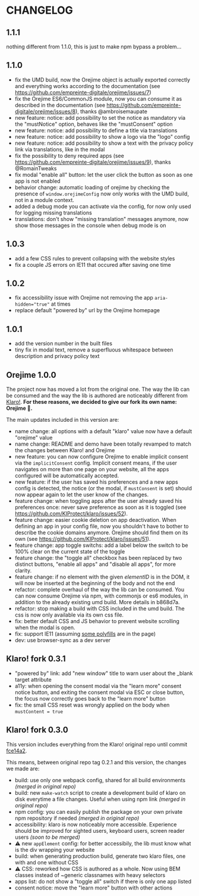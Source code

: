 # CHANGELOG

## 1.1.1

nothing different from 1.1.0, this is just to make npm bypass a problem...

## 1.1.0

- fix the UMD build, now the Orejime object is actually exported correctly and everything works according to the documentation (see https://github.com/empreinte-digitale/orejime/issues/7)
- fix the Orejime ES6/CommonJS module, now you can consume it as described in the documentation (see https://github.com/empreinte-digitale/orejime/issues/8), thanks @ambroisemaupate
- new feature: notice: add possibility to set the notice as mandatory via the "mustNotice" option, behaves like the "mustConsent" option
- new feature: notice: add possibility to define a title via translations
- new feature: notice: add possibility to show a logo via the "logo" config
- new feature: notice: add possibility to show a text with the privacy policy link via translations, like in the modal
- fix the possibility to deny required apps (see https://github.com/empreinte-digitale/orejime/issues/9), thanks @RomainTweaks
- fix modal "enable all" button: let the user click the button as soon as one app is not enabled
- behavior change: automatic loading of orejime by checking the presence of `window.orejimeConfig` now only works with the UMD build, not in a module context.
- added a debug mode you can activate via the config, for now only used for logging missing translations
- translations: don't show "missing translation" messages anymore, now show those messages in the console when debug mode is on

## 1.0.3

- add a few CSS rules to prevent collapsing with the website styles
- fix a couple JS errors on IE11 that occured after saving one time

## 1.0.2

- fix accessibility issue with Orejime not removing the app `aria-hidden="true"` at times
- replace default "powered by" url by the Orejime homepage

## 1.0.1

- add the version number in the built files
- tiny fix in modal text, remove a superfluous whitespace between description and privacy policy text

## Orejime 1.0.0

The project now has moved a lot from the original one. The way the lib can be consumed and the way the lib is authored are noticeably different from [Klaro!](https://github.com/KIProtect/klaro). **For these reasons, we decided to give our fork its own name: Orejime :cookie:.**

The main updates included in this version are:

- name change: all options with a default "klaro" value now have a default "orejime" value
- name change: README and demo have been totally revamped to match the changes between Klaro! and Orejime
- new feature: you can now configure Orejime to enable implicit consent via the `implicitConsent` config. Implicit consent means, if the user navigates on more than one page on your website, all the apps configured will be automatically accepted.
- new feature: if the user has saved his preferences and a new apps config is detected, the notice (or the modal, if `mustConsent` is set) should now appear again to let the user know of the changes.
- feature change: when toggling apps after the user already saved his preferences once: never save preference as soon as it is toggled (see https://github.com/KIProtect/klaro/issues/52).
- feature change: easier cookie deletion on app deactivation. When defining an app in your config file, now you shouldn't have to bother to describe the cookie domains anymore. Orejime should find them on its own (see https://github.com/KIProtect/klaro/issues/51).
- feature change: app toggle switchs: add a label below the switch to be 100% clear on the current state of the toggle
- feature change: the "toggle all" checkbox has been replaced by two distinct buttons, "enable all apps" and "disable all apps", for more clarity.
- feature change: if no element with the given *elementID* is in the DOM, it will now be inserted at the beginning of the body and not the end
- refactor: complete overhaul of the way the lib can be consumed. You can now consume Orejime via npm, with commonjs or es6 modules, in addition to the already existing umd build. More details in b868d7a.
- refactor: stop making a build with CSS included in the umd build. The css is now only available via its own css file.
- fix: better default CSS and JS behavior to prevent website scrolling when the modal is open.
- fix: support IE11 (assuming [some polyfills](https://polyfill.io/v2/docs/) are in the page)
- dev: use browser-sync as a dev server

## Klaro! fork 0.3.1

- "powered by" link: add "new window" title to warn user about the _blank target attribute
- a11y: when opening the consent modal via the "learn more" consent notice button, and exiting the consent modal via ESC or close button, the focus now correctly goes back to the "learn more" button
- fix: the small CSS reset was wrongly applied on the body when `mustContent = true`

## Klaro! fork 0.3.0

This version includes everything from the Klaro! original repo until commit [fce14a2](https://github.com/KIProtect/klaro/commits/fce14a280926da9ae474f7fee7333253ffc6430d).

This means, between original repo tag 0.2.1 and this version, the changes we made are:

- build: use only one webpack config, shared for all build environments *(merged in original repo)*
- build: new `make-watch` script to create a development build of klaro on disk everytime a file changes. Useful when using npm link *(merged in original repo)*
- npm config: you can easily publish the package on your own private npm repository if needed *(merged in original repo)*
- accessibility: klaro is now noticeably more accessible. Experience should be improved for sighted users, keyboard users, screen reader users *(soon to be merged)*
- :warning: new `appElement` config: for better accessibily, the lib must know what is the div wrapping your website
- build: when generating production build, generate two klaro files, one with and one without CSS
- :warning: CSS: reworked how CSS is authored as a whole. Now using BEM classes instead of ~generic classnames with heavy selectors
- apps list: do not show a "toggle all" switch if there is only one app listed
- consent notice: move the "learn more" button with other actions
